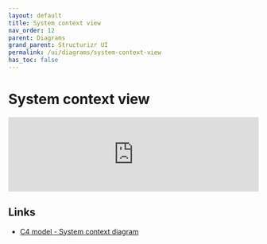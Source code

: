 ```yaml
---
layout: default
title: System context view
nav_order: 12
parent: Diagrams
grand_parent: Structurizr UI
permalink: /ui/diagrams/system-context-view
has_toc: false
---
```


# System context view

<iframe id="myEmbeddedDiagram" src="https://structurizr.com/embed/36141?diagram=SystemContext&diagramSelector=false&iframe=myEmbeddedDiagram" width="100%" marginwidth="0" marginheight="0" frameborder="0" scrolling="no" allowfullscreen="true"></iframe>

<script type="text/javascript" src="https://static.structurizr.com/js/structurizr-embed.js"></script>

## Links

 - [C4 model - System context diagram](https://c4model.com/#SystemContextDiagram)
